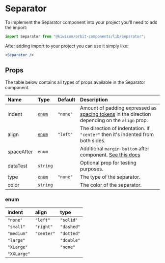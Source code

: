 # Separator

To implement the Separator component into your project you'll need to add the import:

```jsx
import Separator from "@kiwicom/orbit-components/lib/Separator";
```

After adding import to your project you can use it simply like:

```jsx
<Separator />
```

## Props

The table below contains all types of props available in the Separator component.

| Name       | Type            | Default  | Description                                                                                                                                                    |
| :--------- | :-------------- | :------- | :------------------------------------------------------------------------------------------------------------------------------------------------------------- |
| indent     | [`enum`](#enum) | `"none"` | Amount of padding expressed as [spacing tokens](https://orbit.kiwi/foundation/spacing/) in the direction depending on the `align` prop.                        |
| align      | [`enum`](#enum) | `"left"` | The direction of indentation. If `"center"` then it's indented from both sides.                                                                                |
| spaceAfter | `enum`          |          | Additional `margin-bottom` after component. [See this docs](https://github.com/kiwicom/orbit/tree/master/packages/orbit-components/src/common/getSpacingToken) |
| dataTest   | `string`        |          | Optional prop for testing purposes.                                                                                                                            |
| type       | [`enum`](#enum) | `"none"` | The type of the separator.                                                                                                                                     |
| color      | `string`        |          | The color of the separator.                                                                                                                                    |

### enum

| indent      | align      | type       |
| :---------- | :--------- | :--------- |
| `"none"`    | `"left"`   | `"solid"`  |
| `"small"`   | `"right"`  | `"dashed"` |
| `"medium"`  | `"center"` | `"dotted"` |
| `"large"`   |            | `"double"` |
| `"XLarge"`  |            | `"none"`   |
| `"XXLarge"` |            |
